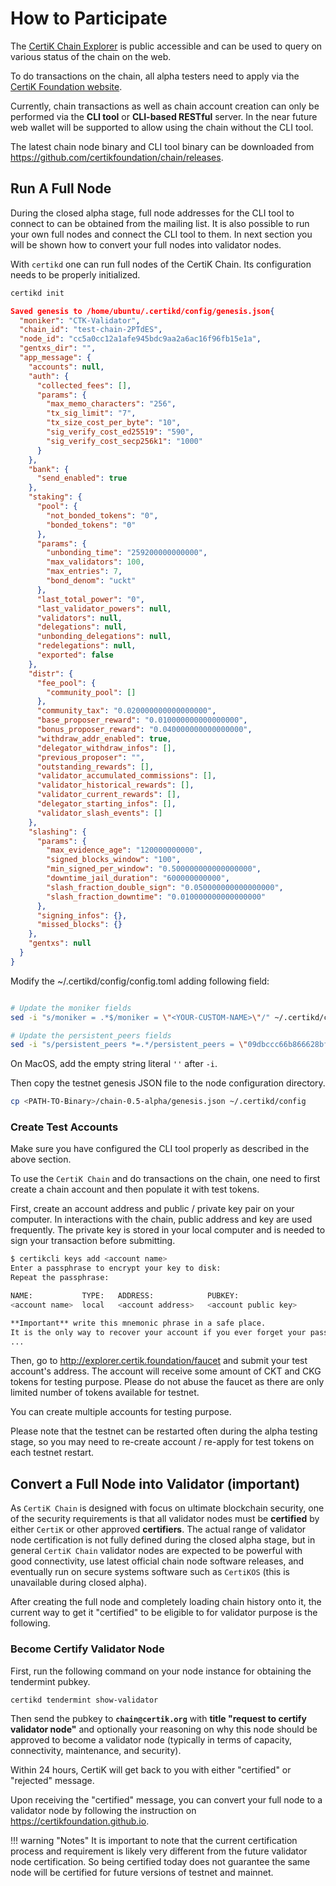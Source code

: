 # How to Participate

The [CertiK Chain Explorer](https://explorer.certik.foundation/) is public accessible and can be used to query on various status of the chain on the web.

To do transactions on the chain, all alpha testers need to apply via the [CertiK Foundation website](https://certik.foundation/).

Currently, chain transactions as well as chain account creation can only be performed via the **CLI tool** or **CLI-based RESTful** server. In the near future web wallet will be supported to allow using the chain without the CLI tool.

The latest chain node binary and CLI tool binary can be downloaded from https://github.com/certikfoundation/chain/releases.

## Run A Full Node

During the closed alpha stage, full node addresses for the CLI tool to connect to can be obtained from the mailing list. It is also possible to run your own full nodes and connect the CLI tool to them. In next section you will be shown how to convert your full nodes into validator nodes.

With `certikd` one can run full nodes of the CertiK Chain. Its configuration needs to be properly initialized.

```bash tab="Bash"
certikd init
```

```json tab="JSON"
Saved genesis to /home/ubuntu/.certikd/config/genesis.json{
  "moniker": "CTK-Validator",
  "chain_id": "test-chain-2PTdES",
  "node_id": "cc5a0cc12a1afe945bdc9aa2a6ac16f96fb15e1a",
  "gentxs_dir": "",
  "app_message": {
    "accounts": null,
    "auth": {
      "collected_fees": [],
      "params": {
        "max_memo_characters": "256",
        "tx_sig_limit": "7",
        "tx_size_cost_per_byte": "10",
        "sig_verify_cost_ed25519": "590",
        "sig_verify_cost_secp256k1": "1000"
      }
    },
    "bank": {
      "send_enabled": true
    },
    "staking": {
      "pool": {
        "not_bonded_tokens": "0",
        "bonded_tokens": "0"
      },
      "params": {
        "unbonding_time": "259200000000000",
        "max_validators": 100,
        "max_entries": 7,
        "bond_denom": "uckt"
      },
      "last_total_power": "0",
      "last_validator_powers": null,
      "validators": null,
      "delegations": null,
      "unbonding_delegations": null,
      "redelegations": null,
      "exported": false
    },
    "distr": {
      "fee_pool": {
        "community_pool": []
      },
      "community_tax": "0.020000000000000000",
      "base_proposer_reward": "0.010000000000000000",
      "bonus_proposer_reward": "0.040000000000000000",
      "withdraw_addr_enabled": true,
      "delegator_withdraw_infos": [],
      "previous_proposer": "",
      "outstanding_rewards": [],
      "validator_accumulated_commissions": [],
      "validator_historical_rewards": [],
      "validator_current_rewards": [],
      "delegator_starting_infos": [],
      "validator_slash_events": []
    },
    "slashing": {
      "params": {
        "max_evidence_age": "120000000000",
        "signed_blocks_window": "100",
        "min_signed_per_window": "0.500000000000000000",
        "downtime_jail_duration": "600000000000",
        "slash_fraction_double_sign": "0.050000000000000000",
        "slash_fraction_downtime": "0.010000000000000000"
      },
      "signing_infos": {},
      "missed_blocks": {}
    },
    "gentxs": null
  }
}
```

Modify the ~/.certikd/config/config.toml adding following field:

```bash tab="Bash"

# Update the moniker fields
sed -i "s/moniker = .*$/moniker = \"<YOUR-CUSTOM-NAME>\"/" ~/.certikd/config/config.toml

# Update the persistent_peers fields
sed -i "s/persistent_peers *=.*/persistent_peers = \"09dbccc66b866628bf889ed16b50a55752bafcbf@172.31.26.26:26656,3742fc9614a7400536683b5fdc6d80783ec54ba2@172.31.29.93:26656,4b7499380bc53c0a96a25b8001edeeea822adc81@172.31.30.181:26656,66e9a1ca395c2f3f38fc708b3495c555857df2dd@172.31.16.126:26656,8031777389b5c89d2df5e79e726c9dfe7209940f@172.31.27.183:26656,85396d33f8669fa6ff7e48db2e879058b9608dff@172.31.29.155:26656,9090955fe7574e92e14c0baf0d9ca5fa26783442@172.31.30.3:26656,9af9f94ad56520d5ba2da4f4b8f2f75665aaace1@172.31.31.45:26656,badfeec13c7a4515de87b7f8874146b03702631e@172.31.19.162:26656\"/g" ~/.certikd/config/config.toml
```

On MacOS, add the empty string literal `''` after `-i`.

Then copy the testnet genesis JSON file to the node configuration directory.

```bash tab="Bash"
cp <PATH-TO-Binary>/chain-0.5-alpha/genesis.json ~/.certikd/config
```

### Create Test Accounts

Make sure you have configured the CLI tool properly as described in the above section.

To use the `CertiK Chain` and do transactions on the chain, one need to first create a chain account and then populate it with test tokens.

First, create an account address and public / private key pair on your computer. In interactions with the chain, public address and key are used frequently. The private key is stored in your local computer and is needed to sign your transaction before submitting.

```bash tab="Bash"
$ certikcli keys add <account name>
Enter a passphrase to encrypt your key to disk:
Repeat the passphrase:

NAME:           TYPE:   ADDRESS:            PUBKEY:
<account name>  local   <account address>   <account public key>

**Important** write this mnemonic phrase in a safe place.
It is the only way to recover your account if you ever forget your password.
...
```

Then, go to http://explorer.certik.foundation/faucet and submit your test account's address. The account will receive some amount of CKT and CKG tokens for testing purpose. Please do not abuse the faucet as there are only limited number of tokens available for testnet.

You can create multiple accounts for testing purpose.

Please note that the testnet can be restarted often during the alpha testing stage, so you may need to re-create account / re-apply for test tokens on each testnet restart.

## Convert a Full Node into Validator (important)

As `CertiK Chain` is designed with focus on ultimate blockchain security, one of the security requirements is that all validator nodes must be **certified** by either `CertiK` or other approved **certifiers**. The actual range of validator node certification is not fully defined during the closed alpha stage, but in general `CertiK Chain` validator nodes are expected to be powerful with good connectivity, use latest official chain node software releases, and eventually run on secure systems software such as `CertiKOS` (this is unavailable during closed alpha).

After creating the full node and completely loading chain history onto it, the current way to get it "certified" to be eligible to for validator purpose is the following.

### Become Certify Validator Node

First, run the following command on your node instance for obtaining the tendermint pubkey.

```bash tab="Bash"
certikd tendermint show-validator
```

Then send the pubkey to **`chain@certik.org`** with **title "request to certify validator node"** and optionally your reasoning on why this node should be approved to become a validator node (typically in terms of capacity, connectivity, maintenance, and security).

Within 24 hours, CertiK will get back to you with either "certified" or "rejected" message.

Upon receiving the "certified" message, you can convert your full node to a validator node by following the instruction on https://certikfoundation.github.io.

!!! warning "Notes"
    It is important to note that the current certification process and requirement is likely very different from the future validator node certification. So being certified today does not guarantee the same node will be certified for future versions of testnet and mainnet.
